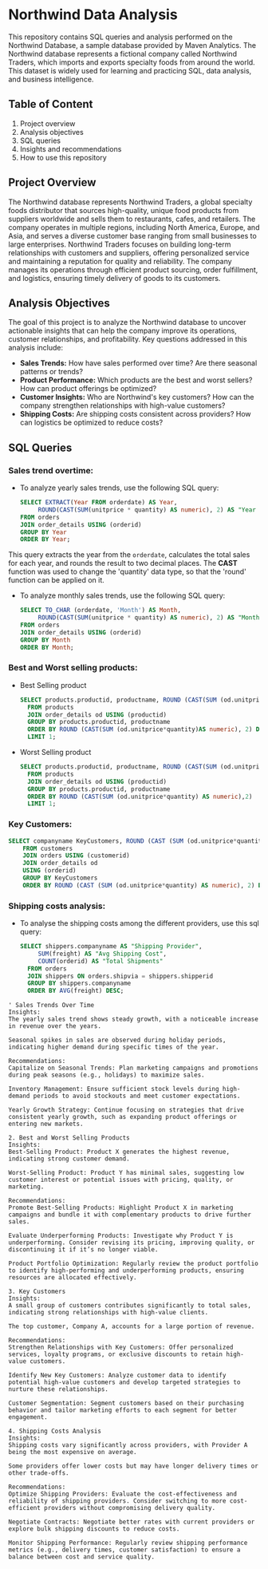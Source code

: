 # Northwind Data Analysis 
This repository contains SQL queries and analysis performed on the Northwind Database, a sample database provided by Maven Analytics. The Northwind database represents a fictional company called Northwind Traders, which imports and exports specialty foods from around the world. This dataset is widely used for learning and practicing SQL, data analysis, and business intelligence.

## **Table of Content**
1. Project overview
2. Analysis objectives
3. SQL queries
4. Insights and recommendations
5. How to use this repository

## **Project Overview**
The Northwind database represents Northwind Traders, a global specialty foods distributor that sources high-quality, unique food products from suppliers worldwide and sells them to restaurants, cafes, and retailers. The company operates in multiple regions, including North America, Europe, and Asia, and serves a diverse customer base ranging from small businesses to large enterprises. Northwind Traders focuses on building long-term relationships with customers and suppliers, offering personalized service and maintaining a reputation for quality and reliability. The company manages its operations through efficient product sourcing, order fulfillment, and logistics, ensuring timely delivery of goods to its customers.

## **Analysis Objectives**
The goal of this project is to analyze the Northwind database to uncover actionable insights that can help the company improve its operations, customer relationships, and profitability. Key questions addressed in this analysis include:
- **Sales Trends:** How have sales performed over time? Are there seasonal patterns or trends?
- **Product Performance:** Which products are the best and worst sellers? How can product offerings be optimized?
- **Customer Insights:** Who are Northwind's key customers? How can the company strengthen relationships with high-value customers?
- **Shipping Costs:** Are shipping costs consistent across providers? How can logistics be optimized to reduce costs?

## **SQL Queries**
### **Sales trend overtime:**
- To analyze yearly sales trends, use the following SQL query:
  ```sql
  SELECT EXTRACT(Year FROM orderdate) AS Year,
       ROUND(CAST(SUM(unitprice * quantity) AS numeric), 2) AS "Year Sales Trend"
  FROM orders
  JOIN order_details USING (orderid)
  GROUP BY Year
  ORDER BY Year;
This query extracts the year from the `orderdate`, calculates the total sales for each year, and rounds the result to two decimal places. The **CAST** function was used to change the 'quantity' data type, so that the 'round' function can be applied on it.

- To analyze monthly sales trends, use the following SQL query:
  ```sql
  SELECT TO_CHAR (orderdate, 'Month') AS Month,
       ROUND(CAST(SUM(unitprice * quantity) AS numeric), 2) AS "Monthly Sales Trend"
  FROM orders
  JOIN order_details USING (orderid)
  GROUP BY Month
  ORDER BY Month;

### **Best and Worst selling products:**
- Best Selling product
  ```sql
  SELECT products.productid, productname, ROUND (CAST(SUM (od.unitprice*quantity)AS numeric), 2) AS "Quantity Sold" 
	FROM products 
	JOIN order_details od USING (productid)
	GROUP BY products.productid, productname
	ORDER BY ROUND (CAST(SUM (od.unitprice*quantity)AS numeric), 2) DESC
	LIMIT 1;

- Worst Selling product
  ```sql
  SELECT products.productid, productname, ROUND (CAST(SUM (od.unitprice*quantity) AS numeric),2) AS "Quantity Sold" 
	FROM products 
	JOIN order_details od USING (productid)
	GROUP BY products.productid, productname
	ORDER BY ROUND (CAST(SUM (od.unitprice*quantity) AS numeric),2) 
	LIMIT 1; 
  
### **Key Customers:**
```sql
SELECT companyname KeyCustomers, ROUND (CAST (SUM (od.unitprice*quantity) AS numeric), 2) AS "Orders"
	FROM customers
	JOIN orders USING (customerid)
	JOIN order_details od
	USING (orderid)
	GROUP BY KeyCustomers
	ORDER BY ROUND (CAST (SUM (od.unitprice*quantity) AS numeric), 2) DESC
```

### **Shipping costs analysis:**
- To analyse the shipping costs among the different providers, use this sql query:
  ```sql
  SELECT shippers.companyname AS "Shipping Provider", 
       SUM(freight) AS "Avg Shipping Cost", 
       COUNT(orderid) AS "Total Shipments"
	FROM orders
	JOIN shippers ON orders.shipvia = shippers.shipperid
	GROUP BY shippers.companyname
	ORDER BY AVG(freight) DESC; 
```
' Sales Trends Over Time
Insights:
The yearly sales trend shows steady growth, with a noticeable increase in revenue over the years.

Seasonal spikes in sales are observed during holiday periods, indicating higher demand during specific times of the year.

Recommendations:
Capitalize on Seasonal Trends: Plan marketing campaigns and promotions during peak seasons (e.g., holidays) to maximize sales.

Inventory Management: Ensure sufficient stock levels during high-demand periods to avoid stockouts and meet customer expectations.

Yearly Growth Strategy: Continue focusing on strategies that drive consistent yearly growth, such as expanding product offerings or entering new markets.

2. Best and Worst Selling Products
Insights:
Best-Selling Product: Product X generates the highest revenue, indicating strong customer demand.

Worst-Selling Product: Product Y has minimal sales, suggesting low customer interest or potential issues with pricing, quality, or marketing.

Recommendations:
Promote Best-Selling Products: Highlight Product X in marketing campaigns and bundle it with complementary products to drive further sales.

Evaluate Underperforming Products: Investigate why Product Y is underperforming. Consider revising its pricing, improving quality, or discontinuing it if it’s no longer viable.

Product Portfolio Optimization: Regularly review the product portfolio to identify high-performing and underperforming products, ensuring resources are allocated effectively.

3. Key Customers
Insights:
A small group of customers contributes significantly to total sales, indicating strong relationships with high-value clients.

The top customer, Company A, accounts for a large portion of revenue.

Recommendations:
Strengthen Relationships with Key Customers: Offer personalized services, loyalty programs, or exclusive discounts to retain high-value customers.

Identify New Key Customers: Analyze customer data to identify potential high-value customers and develop targeted strategies to nurture these relationships.

Customer Segmentation: Segment customers based on their purchasing behavior and tailor marketing efforts to each segment for better engagement.

4. Shipping Costs Analysis
Insights:
Shipping costs vary significantly across providers, with Provider A being the most expensive on average.

Some providers offer lower costs but may have longer delivery times or other trade-offs.

Recommendations:
Optimize Shipping Providers: Evaluate the cost-effectiveness and reliability of shipping providers. Consider switching to more cost-efficient providers without compromising delivery quality.

Negotiate Contracts: Negotiate better rates with current providers or explore bulk shipping discounts to reduce costs.

Monitor Shipping Performance: Regularly review shipping performance metrics (e.g., delivery times, customer satisfaction) to ensure a balance between cost and service quality.


